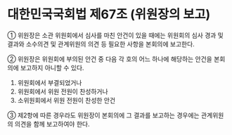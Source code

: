 # 대한민국국회법 제67조 (위원장의 보고)

① 위원장은 소관 위원회에서 심사를 마친 안건이 있을 때에는 위원회의 심사 경과 및 결과와 소수의견 및 관계위원의 의견 등 필요한 사항을 본회의에 보고한다.  

② 위원장은 위원회에 부의된 안건 중 다음 각 호의 어느 하나에 해당하는 안건을 본회의에 보고하지 아니할 수 있다.  
1. 위원회에서 부결되었거나  
2. 위원회에서 위원 전원이 찬성하거나  
3. 소위원회에서 위원 전원이 찬성한 안건

③ 제2항에 따른 경우라도 위원장이 본회의에 그 결과를 보고하는 경우에는 관계위원의 의견을 함께 보고하여야 한다.
